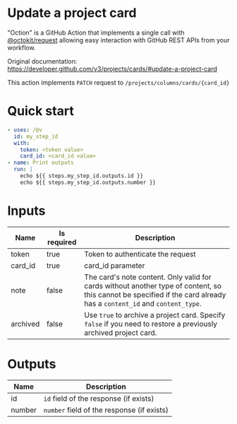 # Update a project card

"Oction" is a GitHub Action that implements a single call with 
[@octokit/request](https://www.npmjs.com/package/@octokit/request)
allowing easy interaction with GitHub REST APIs from your workflow.

Original documentation: https://developer.github.com/v3/projects/cards/#update-a-project-card

This action implements `PATCH` request to `/projects/columns/cards/{card_id}`


# Quick start

```yaml
- uses: /@v
  id: my_step_id
  with:
    token: <token value>
    card_id: <card_id value>
- name: Print outputs
  run: |
    echo ${{ steps.my_step_id.outputs.id }}
    echo ${{ steps.my_step_id.outputs.number }}
```


# Inputs

| Name | Is required | Description |
|---|---|---|
|token|true|Token to authenticate the request
|card_id|true|card_id parameter
|note|false|The card's note content. Only valid for cards without another type of content, so this cannot be specified if the card already has a `content_id` and `content_type`.
|archived|false|Use `true` to archive a project card. Specify `false` if you need to restore a previously archived project card.

# Outputs

| Name | Description |
|---|---|
|id|`id` field of the response (if exists)|
|number|`number` field of the response (if exists)|

